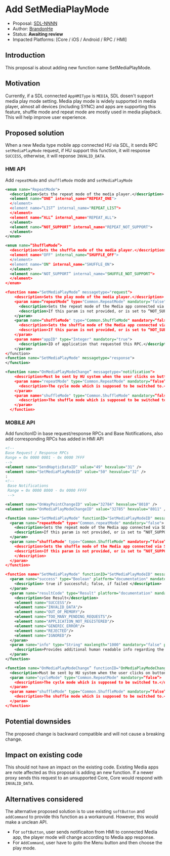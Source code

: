 # Add SetMediaPlayMode

* Proposal: [SDL-NNNN](NNNN-Add-setMediaPlayMode.md)
* Author: [BrandonHe](https://github.com/brandonhe)
* Status: **Awaiting review**
* Impacted Platforms: [Core / iOS / Android / RPC / HMI]

## Introduction

This proposal is about adding new function name SetMediaPlayMode.

## Motivation

Currently, if a SDL connected `AppHMIType` is `MEDIA`, SDL dosen't support media play mode setting. Media play mode is widely supported in media player, almost all devices (including SYNC) and apps are supporting this feature, shuffle mode and repeat mode are mostly used in media playback. This will help improve user experience.

## Proposed solution
When a new Media type mobile app connected HU via SDL, it sends RPC `setMediaPlayMode` request, if HU support this function, it will response `SUCCESS`, otherwise, it will reponse `INVALID_DATA`.

### HMI API

Add `repeatMode` and `shuffleMode` mode and `setMediaPlayMode`
```xml
<enum name="RepeatMode">
  <description>Sets the repeat mode of the media player.</description>
  <element name=“ONE” internal_name=“REPEAT_ONE">
  </element>
  <element name=“LIST” internal_name="REPEAT_LIST">
  </element>
  <element name=“ALL” internal_name="REPEAT_ALL">
  </element>
  <element name=“NOT_SUPPORT” internal_name="REPEAT_NOT_SUPPORT">
  </element>
</enum>

<enum name=“ShuffleMode”>
  <description>Sets the shuffle mode of the media player.</description>
  <element name="OFF" internal_name=“SHUFFLE_OFF">
  </element>
  <element name="ON" internal_name="SHUFFLE_ON">
  </element>
  <element name="NOT_SUPPORT” internal_name="SHUFFLE_NOT_SUPPORT">
  </element>
</enum>

<function name="SetMediaPlayMode” messagetype="request">
    <description>Sets the play mode of the media player.</description>
    <param name=“repeatMode” type="Common.RepeatMode" mandatory="false">
      <description>Sets the repeat mode of the Media app connected via SDL. The available cycle mode is “ONE”, “LIST”, ALL” and “NOT_SUPPORT”.</description>
      <description>If this param is not provided, or is set to “NOT_SUPPORT”, the HU system may hide the button or set the button as unable.</description>
    </param>
    <param name=“shuffleMode" type="Common.ShuffleMode" mandatory=“false”>
      <description>Sets the shuffle mode of the Media app connected via SDL. The available shuffle mode is “OFF”, “ON” and “NOT_SUPPORT”.</description>
      <description>If this param is not provided, or is set to “NOT_SUPPORT”, the HU system may hide the button or set the button as unable.</description>
    </param>
    <param name="appID" type="Integer" mandatory="true">
      <description>ID of application that requested this RPC.</description>
    </param>
</function>
<function name="SetMediaPlayMode" messagetype="response">
</function>

<function name="OnMediaPlayModeChange” messagetype="notification">
    <description>Must be sent by HU system when the user clicks on buttons of play mode. One or both param below should be provided.</description>
    <param name="repeatMode" type="Common.RepeatMode" mandatory=“false”>
      <description>The cycle mode which is supposed to be switched to.</description>
    </param>
    <param name="shuffleMode" type="Common.ShuffleMode" mandatory=“false”>
      <description>The shuffle mode which is supposed to be switched to.</description>
    </param>
  </function>
```

### MOBILE API

Add funcitonID in base request/response RPCs and Base Notifications, also add corresponding RPCs has added in HMI API

```xml
<!--
Base Request / Response RPCs
Range = 0x 0000 0001 - 0x 0000 7FFF
--> 
<element name="SendHapticDataID" value="49" hexvalue="31" />
<element name="SetMediaPlayModeID" value="50" hexvalue="32" />
:
<!--
 Base Notifications
 Range = 0x 0000 8000 - 0x 0000 FFFF
 -->

<element name="OnWayPointChangeID" value="32784" hexvalue="8010" />
<element name="OnMediaPlayModeChangeID" value="32785" hexvalue="8011" />

<function name="SetMediaPlayMode" functionID="SetMediaPlayModeID" messagetype="request">
  <param name=“repeatMode” type="Common.repeatMode" mandatory="false">
    <description>Sets the repeat mode of the Media app connected via SDL. The available repeat mode is “ONE”, “LIST”, ALL” and “NOT_SUPPORT”.</description>
    <description>If this param is not provided, or is set to “NOT_SUPPORT”, the HU system may hide the button or set the button as unable.</description>
  </param>
  <param name=“shuffleMode" type="Common.ShuffleMode" mandatory=“false”>
    <description>Sets the shuffle mode of the Media app connected via SDL. The available shuffle mode is “OFF”, “ON” and “NOT_SUPPORT”.</description>
    <description>If this param is not provided, or is set to “NOT_SUPPORT”, the HU system may hide the button or set the button as unable.
    </description>
  </param>
</function>

<function name="SetMediaPlayMode" functionID="SetMediaPlayModeID" messagetype="response">
  <param name="success" type="Boolean" platform="documentation" mandatory="true">
    <description> true if successful; false, if failed </description>
  </param>
  <param name="resultCode" type="Result" platform="documentation" mandatory="true">
    <description>See Result</description>
    <element name="SUCCESS"/>
    <element name="INVALID_DATA"/>
    <element name="OUT_OF_MEMORY"/>
    <element name="TOO_MANY_PENDING_REQUESTS"/>
    <element name="APPLICATION_NOT_REGISTERED"/>
    <element name="GENERIC_ERROR"/>
    <element name="REJECTED"/>
    <element name="IGNORED"/>
  </param>
  <param name="info" type="String" maxlength="1000" mandatory="false" platform="documentation">
    <description>Provides additional human readable info regarding the result.</description>
  </param>
</function>

<function name="OnMediaPlayModeChange” functionID="OnMediaPlayModeChangeID" messagetype="notification">
  <description>Must be sent by HU system when the user clicks on buttons of play mode. One or both param below should be provided.</description>
  <param name="cycleMode" type="Common.RepeatMode" mandatory=“false”>
    <description>The cycle mode which is supposed to be switched to.</description>
  </param>
  <param name="shuffleMode" type="Common.ShuffleMode" mandatory=“false”>
    <description>The shuffle mode which is supposed to be switched to.</description>
  </param>
</function>
```

## Potential downsides

The proposed change is backward compatible and will not cause a breaking change.

## Impact on existing code

This should not have an impact on the existing code. Existing Media apps are note affected as this proposal is adding an new function. If a newer proxy sends this request to an unsupported Core, Core would respond with `INVALID_DATA`.

## Alternatives considered

The alternative proposed solution is to use existing `softButton` and `addCommand` to provide this function as a workaround. However, this would make a unclean API.
- For `softButton`, user sends notificaiton from HMI to connected Media app, the player mode will change according to Media app response.
- For `AddCommand`, user have to goto the Menu button and then choose the play mode.
